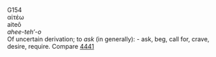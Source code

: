 <body>
  <p>G154<br>  αἰτέω  <br> aiteō  <br><i>ahee-teh‘-o </i><br>Of uncertain derivation; to <i>ask</i> (in generally): - ask, beg, call for, crave, desire, require. Compare <a href="g4441.htm">4441</a> <br></p>
 </body>
